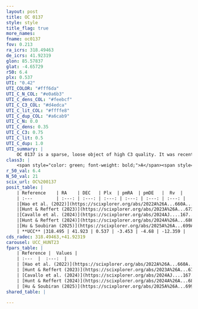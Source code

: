 ```yaml
---
layout: post
title: OC 0137
style: style
title_flag: true
more_names: 
fname: oc0137
fov: 0.213
ra_icrs: 318.49463
de_icrs: 41.92319
glon: 85.57837
glat: -4.65729
r50: 6.4
plx: 0.537
UTI: "0.42"
UTI_COLOR: "#fff6da"
UTI_C_N_COL: "#e0a6b3"
UTI_C_dens_COL: "#feebcf"
UTI_C_C3_COL: "#d4edca"
UTI_C_lit_COL: "#ffffe8"
UTI_C_dup_COL: "#a6cab9"
UTI_C_N: 0.0
UTI_C_dens: 0.35
UTI_C_C3: 0.75
UTI_C_lit: 0.5
UTI_C_dup: 1.0
UTI_summary: |
    OC 0137 is a sparse, loose object of high C3 quality. It was recently reported but it is moderately studied in the literature.<br><br><span style="color: #99180f; font-weight: bold;">Warning: </span>contains less than 25 stars with <i>P>0.5</i> estimated.
class3: |
    <span style="color: green; font-weight: bold;">A</span><span style="color: #FFC300; font-weight: bold;">B</span>
r_50_val: 6.4
N_50_val: 21
scix_url: OC%200137
posit_table: |
    | Reference    | RA    | DEC   | Plx  | pmRA  | pmDE   |  Rv  |
    | :---         | :---: | :---: | :---: | :---: | :---: | :---: |
    |[Hao et al. (2022)](https://scixplorer.org/abs/2022A%26A...660A...4H) | 318.482 | 41.924 | 0.528 | -3.475 | -4.71 | -13.655 |
    |[Hunt & Reffert (2023)](https://scixplorer.org/abs/2023A%26A...673A.114H) | 318.493 | 41.919 | 0.532 | -3.456 | -4.665 | -11.856 |
    |[Cavallo et al. (2024)](https://scixplorer.org/abs/2024AJ....167...12C) | 318.498 | 41.942 | 0.532 | -- | -- | -- |
    |[Hunt & Reffert (2024)](https://scixplorer.org/abs/2024A%26A...686A..42H) | 318.493 | 41.919 | 0.532 | -3.456 | -4.665 | -11.856 |
    |[Hu & Soubiran (2025)](https://scixplorer.org/abs/2025A%26A...699A.246H) | 318.498 | 41.942 | -- | -- | -- | -- |
    | **UCC** |318.495 | 41.923 | 0.537 | -3.453 | -4.68 | -12.359 | 
cds_radec: 318.49463,+41.92319
carousel: UCC_HUNT23
fpars_table: |
    | Reference |  Values |
    | :---  |  :---:  |
    | [Hao et al. (2022)](https://scixplorer.org/abs/2022A%26A...660A...4H) | `AG=3.66, age=8.5, Z=0.025` |
    | [Hunt & Reffert (2023)](https://scixplorer.org/abs/2023A%26A...673A.114H) | `AV50=2.294, diffAV50=1.379, MOD50=11.363, logAge50=8.321` |
    | [Cavallo et al. (2024)](https://scixplorer.org/abs/2024AJ....167...12C) | `AV50=2.29, dMod50=11.29, logAge50=8.74, [Fe/H]50=0.22` |
    | [Hunt & Reffert (2024)](https://scixplorer.org/abs/2024A%26A...686A..42H) | `MassJ=145.377` |
    | [Hu & Soubiran (2025)](https://scixplorer.org/abs/2025A%26A...699A.246H) | `MA22=-0.14, MA23f=-0.26, MZ23=-0.13, MK24=-0.1, MF24=-0.23` |
shared_table: |
    
---
```

